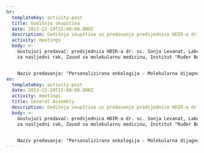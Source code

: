 ```yaml
---
hr:
  templateKey: activity-post
  title: Godišnja skupština
  date: 2013-12-19T15:08:00.000Z
  description: Godišnja skupština uz predavanje predsjednice HDIR-a dr. sc. Sonje Levanat.
  activity: meetings
  body: >-
    Gostujući predavač: predsjednica HDIR-a dr. sc. Sonja Levanat, Laboratorij
    za nasljedni rak, Zavod za molekularnu medicinu, Institut "Ruđer Bošković"


    Naziv predavanja: "Personalizirana onkologija - Molekularna dijagnostika nasljednog raka dojke"
en:
  templateKey: activity-post
  date: 2013-12-19T15:08:00.000Z
  activity: meetings
  title: General Assembly
  description: Godišnja skupština uz predavanje predsjednice HDIR-a dr. sc. Sonje Levanat.
  body: >-
    Gostujući predavač: predsjednica HDIR-a dr. sc. Sonja Levanat, Laboratorij
    za nasljedni rak, Zavod za molekularnu medicinu, Institut "Ruđer Bošković"


    Naziv predavanja: "Personalizirana onkologija - Molekularna dijagnostika nasljednog raka dojke"
---
```

